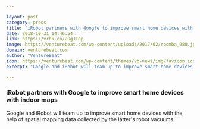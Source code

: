 ```yaml
---

layout: post
category: press
title: "iRobot partners with Google to improve smart home devices with indoor maps"
date: 2018-10-31 14:46:54
link: https://vrhk.co/2OgJTep
image: https://venturebeat.com/wp-content/uploads/2017/02/roomba_980.jpg?fit=1400%2C700&strip=all
domain: venturebeat.com
author: "VentureBeat"
icon: https://venturebeat.com/wp-content/themes/vb-news/img/favicon.ico
excerpt: "Google and iRobot will team up to improve smart home devices with the help of spatial mapping data collected by the latter's robot vacuums."

---
```


### iRobot partners with Google to improve smart home devices with indoor maps

Google and iRobot will team up to improve smart home devices with the help of spatial mapping data collected by the latter's robot vacuums.